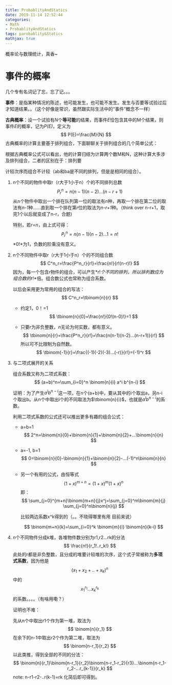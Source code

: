 ```yaml
---
title: ProbablityAndStatics
date: 2019-11-14 12:52:44
categories:
- Math
- ProbablityAndStatics
tags: parobablity&Statics
mathjax: true
---
```


概率论与数理统计，真香~

<!--more-->

# 事件的概率

几个专有名词记了忘，忘了记。。。

**事件**：是指某种情况的陈述，他可能发生，也可能不发生。发生与否要等试验过后才知道结果。。（这个好像是常识，虽然跟实际生活中的“事件”概念不一样）

**古典概率**：设一个试验有*N*个**等可能**的结果，而事件*E*恰包含其中的M个结果，则事件*E*的概率，记为*P(E)*，定义为
$$
P(E)=\frac{M}{N}
$$
古典概率的计算主要基于排列组合，下面聊聊关于排列组合的几个简单公式：

根据古典概率公式可以看出，他的计算归结为计算两个数M和N，这种计算大多涉及排列组合，二者的区别在于：排列要

计较次序而组合不计较（ab和ba是不同的排列，但是是相同的组合）。

1. n个不同的物件中取r（r大于1小于n）个的不同排列总数
   $$
   P^n_r=n(n-1)(n-2)...(n-r+1)
   $$
   从n个物件中取出一个排在队列第一位的取法有*n*种，再取一个排在第二位的取法有*n-1*种……直到取一个排在第*r*位的取法为*n-r+1*种。（think over n-r+1，取完1个以后就变成了n-r，合题)

   特别，若*r=n*，由上式可得：
   $$
   P^n_r=n(n-1)(n-2)...1=n!
   $$
   *0!*为1，负数的阶乘没有意义。

   

2. n个不同物件中取r（r大于1小于n）个的不同组合数
   $$
   C^n_r=\frac{P^n_r}{r!}=\frac{n!}{r!(n-r)!}
   $$
   因为，每一个包含*r*物件的组合，可以产生*r!*个不同的排列，所以排列数应为组合数的*r!*倍。组合数公式也常称为组合系数。

   以后会采用更为常用的组合的写法：
   $$
   C^n_r=\tbinom{n}{r}
   $$

   - 约定1，0！=1
     $$
     \tbinom{n}{0}=\frac{n!}{0!(n-0)!}=1
     $$

   - 只要*r*为非负整数，*n*无论为何实数，都有意义。
     $$
     \tbinom{n}{r}=\frac{P^n_r}{r!}=\frac{n(n-1)(n-2)...(n-r+1)}{r!}
     $$
     所以可不比限制为自然数。
     $$
     \tbinom{-1}{r}=\frac{(-1)(-2)(-3)...(-r)}{r!}=(-1)^r
     $$

3. 与二项式展开的关系

   组合系数又称为二项式系数：
   $$
   (a+b)^n=\sum_{i=0}^n \binom{n}{i} a^i b^{n-i}
   $$


   证明：为了产生$a^ib^{n-i}$这一项，在n个(a+b)中，要从其中的i个取出a，另n-i个取出b。从n个中取出i个的不同取法为$\tbinom{n}{i}$，也就是$a^ib^{n-i}$的系数。

   利用二项式系数的公式还可以推出更多有趣的组合公式：

   - a=b=1
     $$
     2^n=\binom{n}{0}+\binom{n}{1}+\binom{n}{2}+...\binom{n}{n}
     $$

   - a=-1, b=1
     $$
     0=\binom{n}{0}-\binom{n}{1}+\binom{n}{2}-...(-1)^n\binom{n}{n}
     $$

   - 另一个有用的公式，由恒等式
     $$
     (1+x)^{m+n}=(1+x)^m (1+x)^n
     $$
     即：
     $$
     \sum_{j=0}^{m+n}\binom{m+n}{j}x^j=\sum_{j=0}^m\binom{m}{j} \sum_{j=0}^n\binom{n}{j}
     $$

     比较两边系数x^k得到的（。。不晓得哪里有用 目前来说）

     
     $$
     \binom{m+n}{k}=\sum_{i=0}^k \binom{m}{i} \binom{n}{k-i}
     $$

     

4. *n*个不同物件分成*k*堆，各堆物件数分别为r1,r2...rk的分法
   $$
   \frac{n!}{r_1!..r_k!}
   $$
   此处的r都是非负整数，且分成的堆要计较堆的次序，这个式子常被称为**多项式系数**，因为他是
   $$
   (x_1+x_2+..+x_k)^n
   $$
   中的
   $$
   x_1^{r_1}...x_k^{r_k}
   $$
   的系数。。。。（有啥用嘞？）

   

   

   证明也不难：

   先从n个中取出r1个作为第一堆，取法为
   $$
   \binom{n}{r_1}
   $$
   在余下的n-1中取出r2个作为第二堆，取法为
   $$
   \binom{n-r_1}{r_2}
   $$
   以此类推，得到全部的不同的分法：
   $$
   \binom{n}{r_1}\binom{n-r_1}{r_2}\binom{n-r_1-r_2}{r3}...\binom{n-r_1-r_2-...r_{k-1}}{r_k}
   $$
   note: n-r1-r2-..r(k-1)=rk 化简后即可得到。













